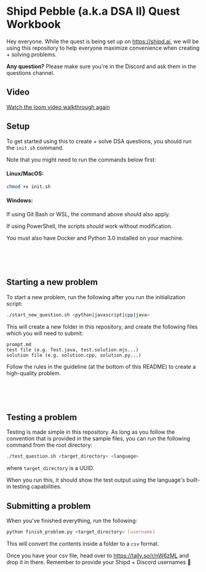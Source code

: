 # Shipd Pebble (a.k.a DSA II) Quest Workbook

Hey everyone. While the quest is being set up on https://shipd.ai, we will be using this repository to help everyone maximize convenience when creating + solving problems.

**Any question?** Please make sure you're in the Discord and ask them in the questions channel.

## Video

[Watch the loom video walkthrough again](https://www.loom.com/share/5b6759a285f442e49d6c59dec281fadf)

## Setup

To get started using this to create + solve DSA questions, you should run the `init.sh` command.

Note that you might need to run the commands below first:

#### Linux/MacOS:

```bash
chmod +x init.sh
```

#### Windows:

If using Git Bash or WSL, the command above should also apply.

If using PowerShell, the scripts _should_ work without modification.

You must also have Docker and Python 3.0 installed on your machine.

<br/>
<br/>
<br/>

## Starting a new problem

To start a new problem, run the following after you run the initialization script:

```bash
./start_new_question.sh <python|javascript|cpp|java>
```

This will create a new folder in this repository, and create the following files which you will need to submit:

```
prompt.md
test file (e.g. Test.java, test.solution.mjs...)
solution file (e.g. solution.cpp, solution.py...)

```

Follow the rules in the guideline (at the bottom of this README) to create a high-quality problem.

<br/>
<br/>
<br/>

## Testing a problem

Testing is made simple in this repository. As long as you follow the convention that is provided in the sample files, you can run the following command from the root directory:

```bash
./test_question.sh <target_directory> <language>
```

where `target_directory` is a UUID.

When you run this, it should show the test output using the language's built-in testing capabilities.

## Submitting a problem

When you've finished everything, run the following:

```bash
python finish_problem.py <target_directory> [username]
```

This will convert the contents inside a folder to a `csv` format.

Once you have your csv file, head over to https://tally.so/r/nW6zML and drop it in there. Remember to provide your Shipd + Discord usernames 🚀

<br/>
<br/>
<br/>
